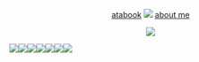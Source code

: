 <div align="center">

[atabook](https://aeon.atabook.org) ![](https://64.media.tumblr.com/7723e883ed36b472998626006b7764a9/7c077bef8cc98d79-87/s75x75_c1/523fc40a2dd127d7448665e14f7d19478b19299f.gifv)  [about me](https://aeon.crd.co/) <br>
</div>

<p align="center"> <img src="https://media.discordapp.net/attachments/1285052232156446740/1316956587470098523/cutie_aeon_-removebg-preview.png?ex=675ceee6&is=675b9d66&hm=d7f9fcf0d1cd6e2354da4916aced7790a44fd1453836c26eed60cf36b926b960&=&format=webp&quality=lossless&width=988&height=700"> </p> 


<div align-"center"> 

![](https://64.media.tumblr.com/6b82d504911fbf2e0ecd7132b6dac611/30ca6d5f90b0d33c-04/s250x400/0445021527ed74ec94f394f6bae11a1bc7e3682e.gifv)![](https://64.media.tumblr.com/726949de9ca2bceed3f2c7d73624efdf/f5902120b3cd13b7-30/s250x400/9acf454b157c5626bc68caa42b7e41164e1f7641.gifv)![](https://64.media.tumblr.com/f659a3db5e0d32759b6e7b7422cb1f49/bb124aa919dd247c-cb/s250x400/1ed0441f5d30aedf06e766243b225897cab80dde.gifv)![](https://64.media.tumblr.com/ad5438907319cc610cfd3b824e37fa36/23f6d16f0e8aa1fa-96/s250x400/ec4d4772f048640ab6d227657201ae6cb56a68d9.gifv)![](https://64.media.tumblr.com/2e7bda916f0646e796d2cc5fabdf8e1a/415a1175c7f3ef38-54/s250x400/8e034cc01a1d0d75f5736211a776db692759c2fa.gifv)![](https://64.media.tumblr.com/ae162fbd42de0947d59076cff87d1a45/f32d6d6f71673459-7e/s250x400/7c234f6e80a843fd2988ee6c37d2171c75eaefc0.gifv)![](https://64.media.tumblr.com/a18f013cf7fbea0c3c09c3afdd544b96/195a6ca674d87f57-52/s250x400/18f48b4e9b7abb0cab97ebb82afbad1eae7f29b1.gifv)
